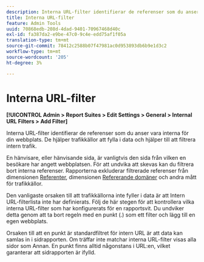 ```yaml
---
description: Interna URL-filter identifierar de referenser som du anser vara interna för din webbplats. De hjälper trafikkällor att fylla i data och hjälper till att filtrera intern trafik.
title: Interna URL-filter
feature: Admin Tools
uuid: 70868edb-208d-4dad-9401-70967468d40c
exl-id: fa387da2-e9be-47c0-9c4e-edd75af1f05a
translation-type: tm+mt
source-git-commit: 78412c2588b07f47981ac0d953893db6b9e1d3c2
workflow-type: tm+mt
source-wordcount: '205'
ht-degree: 3%

---
```


# Interna URL-filter

**[!UICONTROL Admin > Report Suites > Edit Settings > General > Internal URL Filters > Add Filter]**

Interna URL-filter identifierar de referenser som du anser vara interna för din webbplats. De hjälper trafikkällor att fylla i data och hjälper till att filtrera intern trafik.

En hänvisare, eller hänvisande sida, är vanligtvis den sida från vilken en besökare har angett webbplatsen. För att undvika att skevas kan du filtrera bort interna referenser. Rapporterna exkluderar filtrerade referenser från dimensionen [Referenter](/help/components/dimensions/referrer.md), dimensionen [Refererande domäner](/help/components/dimensions/referring-domain.md) och andra mått för trafikkällor.

Den vanligaste orsaken till att trafikkällorna inte fyller i data är att Intern URL-filterlista inte har definierats. Följ de här stegen för att kontrollera vilka interna URL-filter som har konfigurerats för en rapportsvit. Du undviker detta genom att ta bort regeln med en punkt (.) som ett filter och lägg till en egen webbplats.

Orsaken till att en punkt är standardfiltret för intern URL är att data kan samlas in i sidrapporten. Om träffar inte matchar interna URL-filter visas alla sidor som Annan. En punkt finns alltid någonstans i URL:en, vilket garanterar att sidrapporten är ifylld.
